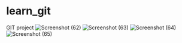 # learn_git
GIT project
![Screenshot (62)](https://user-images.githubusercontent.com/110600290/183299428-17464f59-83ed-4a96-8e79-ebdc607cb8fa.png)
![Screenshot (63)](https://user-images.githubusercontent.com/110600290/183300307-6f3373e8-f7fc-4b14-8b25-1f14cb2edf80.png)
![Screenshot (64)](https://user-images.githubusercontent.com/110600290/183300423-bc82e696-cc69-428d-84e9-df84a070b6a2.png)
![Screenshot (65)](https://user-images.githubusercontent.com/110600290/183300429-33cbb407-f98a-4a25-8865-408dd918c5ab.png)
